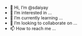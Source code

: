 - 👋 Hi, I’m @sdaiyay
- 👀 I’m interested in ...
- 🌱 I’m currently learning ...
- 💞️ I’m looking to collaborate on ...
- 📫 How to reach me ...

<!---
sdaiyay/sdaiyay is a ✨ special ✨ repository because its `README.md` (this file) appears on your GitHub profile.
You can click the Preview link to take a look at your changes.
--->
